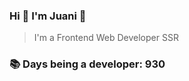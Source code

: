 ### Hi 👋 I&#39;m Juani 🦁

> I&#39;m a Frontend Web Developer SSR

### 📚 Days being a developer: 930
